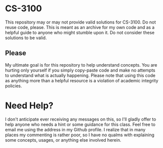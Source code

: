 # CS-3100 #
This repository may or may not provide valid solutions for CS-3100. Do not
reuse code, please. This is meant as an archive for my own code and as a helpful
guide to anyone who might stumble upon it. Do not consider these solutions to be
valid.
## Please ##
My ultimate goal is for this repository to help understand concepts. You are
hurting only yourself if you simply copy-paste code and make no attempts to
understand what is actually happening. Please note that using this code as
anything more than a helpful resource is a violation of academic integrity
policies.

# Need Help? #
I don't anticipate ever receiving any messages on this, so I'll gladly offer to
help anyone who needs a hint or some guidance for this class. Feel free to email
me using the address in my Github profile. I realize that in many places my
commenting is rather poor, so I have no qualms with explaining some concepts,
usages, or anything else involved herein.
